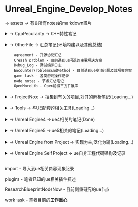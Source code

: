 # Unreal_Engine_Develop_Notes

-> assets -> 有关所有notes的markdown图片

<details>
<summary>-> CppPeculiarity -> C++特性笔记</summary>
<pre><code>
    <details>
    <summary>-> boost -> Boost标准规范</summary>
    <pre><code>
        a_more_wil_done_task - 目前正在研究的库（未完成）
        accumulators - 用于统计和数据收集
        atomic - 原子操作
        bimap - 双向映射的容器
        circular_buffer - 循环缓冲区
        cpp_int - 高精度整数
        date_time - 日期和时间操作
        endian - 处理不同字节顺序
        format - 格式化输出
        fusion - 管理容器
        geometry_index - 管理空间索引
        geometry - 处理几何图形
        graph - 图形和图论算法
        hana - 编写元编程代码
        histogram - 直方图
        interprocess - 在进程间共享数据
        intrusive - 设计高性能容器
        iostreams - 扩展I/O流操作
        lexical_cast - 转换字符串
        localte - 本地化和国际化
        managed_shared_memory - 共享内存通信
        math - 数学和数值计算
        mp11 - 编译时操作包含类型的数据结构
        multi_array - 多维数组
        multiprecision - 高精度数学计算
        numeric_conversion - 数值转换
        optional - 安全地表示可能为空的值
        program_options - 解析命令行参数和配置文件
        property_grid - 创建属性网格
        property_map - 数据关联到图形结构
        property_tree - 操作XML、INI、JSON等配置文件格式
        random - 生成伪随机数
        rational - 有理数操作
        regex - 正则表达式支持
        safe_numerics - 安全数值操作
        signals2 - 于实现信号和槽机制
        spirit - 解析和生成文本
        stacktrace - 获取程序堆栈跟踪信息
        string_algo - 字符串处理
        test - 单元测试
        typeindex - 类型信息
        variant - 变体类型
        vmd - 预处理宏操作
    </code></pre>
    </details>
        <br />
    <details>
    <summary>-> cpp11 -> C++11标准规范</summary>
    <pre><code>
        algorithm - 算法汇总
        alignment specifiers - 校准说明符
        atomic - 原子操作
        auto - 自适应类型
        bind - lambda绑定函数
        call_once once_flag - 进程单例模式
        chrono - 时间操作库
        cite move forwared - 左值引用、右值引用、移动语义、完美转发
        condition_variable - 条件变量
        constexpr - 常量表达式
        decltype - 获取目标类型
        default - class的默认函数
        delegate constructor - 委托构造函数
        delete - class的禁用函数
        enum class - 枚举类
        explicit - 显式类型转换
        final override - 虚函数的结束与重写
        for loop - for循环新方式
        forward_list - 顺序容器
        future async - 期望、异步
        inherited constructors - 继承构造函数
        lock - 锁管理
        mutex - 互斥锁
        nullptr - 空指针
        random - 随机数新方式
        regex - 正则表达式
        sizeof - 新方法(可计算class)
        static_assert - 静态断言
        Tail return type - 函数尾部定义返回类型
        thread_local - 线程局部变量
        thread - 线程池
        tie - 包装成元组的函数
        tuple - 元组
        union - 联合体
        unique_ptr shared_ptr weak_ptr - 智能指针
        volatile - 易变的
    </code></pre>
    </details>
        <br />
    <details>
    <summary>-> cpp14 -> C++14标准规范</summary>
    <pre><code>
        [[deprecated]] - function的弃用
        auto lambda - lambda支持auto形参
        auto return - 自动返回类型
        constexpr more - 常量更多的特性
        constexpr template - 模板常量
        exchange - 交换
        integer_sequence - 整数序列
        make_unique - 智能指针-唯一指针
        quoted - 字符串添加引号
        shared_timed_mutex shared_lock - 读写锁(共享锁)
        template fun - 模板函数
        other name template - 模板重载
    </code></pre>
    </details>
        <br />
    <details>
    <summary>-> cpp17 -> C++17标准规范</summary>
    <pre><code>
        __attribute__ - 状态修饰定义
        __has_include - 是否包含库判定
        [[fallthrough]] - switch跳过break判定警告屏蔽
        [[nodiscard]] - 返回必被处理修饰
        any - 通用容器
        apply - 参数包
        as_const - 创建只读引用
        constexpr lambda - lambda常量表达式
        filesystem - 文件读写库
        folding expressions - 折叠表达式
        from_chars to_chars - 变量与char[]互相转换
        if init - if初始化
        infer_type - 类型自推导
        inline type - 内联变量
        invoke - 调用任何类型的可调用对象
        lambda *this - lambda函数的this引用捕获
        make_from_tuple - 元组转类构造对象
        maybe_unused - 可能未使用修饰
        more structured binding - 更多的结构化绑定
        nested namespace - 命名空间嵌套
        optional - 可能含无值模板
        shared_mutex - 读写锁
        string_view - 字符串复制类型
        structured binding - 结构化绑定
        variant monostate - 变体容器
    </code></pre>
    </details>
        <br />
    <details>
    <summary>-> cpp20 -> C++20标准规范</summary>
    <pre><code>
        [[likely]] [[unlikely]] - 分支预测条件编译
        [[no_unique_address]] - 优化类成员空间
        assume_aligned - 内存对齐断言
        atomic shared_ptr float - 新增类型
        auto constainer - 简化容器内部类型推断
        barrier - 原子操作屏障
        basic_osyncstream - 输出流的多线程同步
        bind_front - 函数参数绑定
        chrono calendar time_zone - 时间库日历和时区
        compare - '<=>'逻辑计算
        concepts constraints - 概念和约束
        conroutine - 协程
        consteval - 编译期间执行
        constint - 零初始化和常量初始化
        counting_semaphore - 信号量
        endian - 字节序
        for loop init - 循环初始化
        format - 字符串格式化方法
        function template abbreviation - 函数模板缩写
        init catch - 支持初始化捕捉
        is_bounded_array - 检查T是否是已知边界的数组类型
        jthread - 新线程
        lambda_template - lambda的template
        lambda_this - lambda的this
        latch - 锁存器(同步线程向下计数器)
        lerp - 线性插值
        make_shared support constructed array - make_shared支持构造数组
        midpoint - 计算中点
        modules - 模块化特性(**will donw**)
        numbers - 常量库
        omit tempname - 省略tempname
        perfect forwarding - 完美转发
        Ranges - 范围库(迭代器库的扩展和泛化)
        remove_cvref - 移除类型的顶层const、volatile修饰符
        semaphore - 信号量同步机制
        source_lacation - 源码信息(文件名、行号以及函数名)
        span - 连续内存范围
        ssize - 获取容器或数组的大小
        starts_with ends_with - 判断特定字符是否前缀开始/后缀结束
        struct init - 结构体初始化
        synchronization - 同步库
        to_address - 获取指针的地址
        using enum - 支持using enum
    </code></pre>
    </details>
        <br />
    <details>
    <summary>-> cpp98 -> C++98标准规范</summary>
    <pre><code>
        bool - 支持布尔
        cast - 支持强制转换 `static_cast`、`dynamic_cast`、`const_cast`和`reinterpret_cast`
        comma operator - 支持逗号操作符
        friend - 支持友元
        inline - 支持内联
        mutable - 支持可变
        namespace - 支持命名空间
        operator - 支持运算符重载
        RTTI - 支持运行时类型识别(资源获取即初始化)
        STL - 支持标准模板库
        template - 支持模板
        try catch throw - 支持异常处理
        typedef - 支持类型重命名
        typeid - 支持运行时类型识别
        typeof - 支持类型查询
        virtual - 支持虚函数
    </code></pre>
    </details>
        <br />
    <details>
    <summary>-> cppcollect -> c++ 各版本同一特性改进汇总</summary>
    <pre><code>
        lambda - 匿名函数
        ptr - 指针
    </code></pre>
    </details>
        <br />
    <details>
    <summary>-> more -> 其他代码</summary>
    <pre><code>
        CheckGccVersion - 获取gcc版本
        connect_file - 连接文件
        inherit - 继承
        max_heap - 最大堆
        OpenMP - 并行编程
        os_file - 文件操作(同名不同类型文件 克隆指定位置)
        power_calculate - 幂次计算 大数乘法
        quine - quine(自我复制程序)
        vtable - 虚表
    </code></pre>
    </details>
    bate more - 标准库版本扩展细分
    bate - 标准库版本总结
    task - 测试Demo
</code></pre>
</details>
    <br />
<details>
<summary>-> OtherFile -> 汇总笔记(环境构建以及其他总结)</summary>
<pre><code>
    <summary>-> construct -> 环境配置</summary>
    <pre><code>
        Construct the Android Packing And Debug - 构建Android环境的笔记
        Construct the Android - 构建Android环境的笔记
        Construct the cpp boost - 构建c++ Boost环境的笔记
        Construct the cpp - 构建c++环境的笔记
        Construct the cpp - 构建c++标准库20环境的笔记
        Construct the python from ue5 - 构建python环境的笔记
        Construct the vcpkg - 构建vcpkg的笔记
    </code></pre>
    </details>
    agreement - 开源协议汇总
    Creash problem - 目前遇到ue闪退的主要解决方案
    Debug_Log - 调试编译日志
    EncounterProblemsAndMethod - 目前遇到ue崩溃问题及其解决方案
    game task - 各类游戏操作记录
    node notes - 节点汇总笔记
    OpenMoreLib - Open前缀三方扩展库
</code></pre>
</details>
    <br />
<details>
<summary>-> ProjectNote -> 搜集到有关的项目,对其的解析笔记(Loading...)</summary>
<pre><code>
    Lyra Starter Game - 官方天琴座游戏项目
    VRExpPluginExample - OpenXR示例项目
</code></pre>
</details>
    <br />
<details>
<summary>-> Tools -> 与UE配套的相关工具(Loading...)</summary>
<pre><code>
    <details>
    <summary>-> Git -> Git上传基本指令</summary>
    <pre><code>
        OutputToGit - 输出到git仓库
        ReverseCommit - 撤销git提交
        UpdateToGit - 更新git仓库
    </code></pre>
    </details>
        <br />
    <details>
    <summary>-> Peculiarity -> UE相关特性介绍</summary>
    <pre><code>
        Chaos - 动态破碎布料解算
        Feflect - 反射技术
        Lumen - 软件光线追踪技术
        Nanite - 动态无限面数
        Niagara - 粒子系统
    </code></pre>
    </details>      
        <br />
    <details>
    <summary>-> Plugins -> UE相关插件介绍</summary>
    <pre><code>
        plugins -> UE相关插件介绍汇总
    </code></pre>
    </details> 
        <br />
    <details>
    <summary>-> vs code -> visual studio code 配置</summary>
    <pre><code>
        add_plugins - 目前存在的插件
        c_cpp_properties - c++语言配置
        keybindings - 快捷键配置
        launch - 调试配置
        settings - 设置
        tasks - 任务配置
    </code></pre>
    </details>
        cloc - 代码统计工具
        cmd - cmd指令  
</code></pre>
</details>
    <br />
<details>
<summary>-> Unreal Engine4 -> ue4相关的笔记(Done)</summary>
<pre><code>
    -> 0【虚幻4】UE4初学者系列教程合集-全中文新手入门教程 BV164411Y732
    -> 1 siki Cpp基础 BV1Wt4y1Q7ED
    -> 2 siki 动作游戏入门 BV1Ki4y1V78e
    -> 3 官网 开始入门
    -> 4 siki Unreal蓝图案例 BV1F7411L7pg
    -> 5 siki 换装系统 BV1p64y1F7fh
    -> 6 背包系统 BV1r4411d76g
    -> book notes -> 书籍相关笔记
</code></pre>
</details>
    <br />
<details>
<summary>-> Unreal Engine5 -> ue5相关的笔记(Loading...)</summary>
<pre><code>
    <details>
    <summary>-> 蓝图(BluePrints) -> 对应名字的蓝图</summary>
    <pre><code>
        -> 函数(Functions) -> 特定API解析
        -> 节点(Node) -> 蓝图节点
        -> 蓝图类(BP Class) -> 创建的蓝图类模板
        -> 事件(Event) -> 触发事件节点
        -> 组件(Component) -> Actor模板类添加的组件
        结构(Struct) - 结构体
        蓝图函数库(BlueprintFunctionlibraryLib) - 蓝图函数库
        枚举(Enum) - 枚举
    </code></pre>
    </details>
        <br />
    <details>
    <summary>-> 模型(Model) - 基本模型创建</summary>
    <pre><code>
        -> 0基础
        -> 1光源
        -> 2过场动画
        -> 3形状
        -> 4媒体模板
        -> 5视觉效果
        -> 6体积
        -> 7所有类
        -> 8放置Actor面板
    </code></pre>
    </details>
        <br />
    <details>
    <summary>-> 人工智能(Artificial Intelligence) - AI行为要素</summary>
    <pre><code>
        黑板(Blackboard) - AI行为必要数据存储库
        行为树(Behavior Tree) - AI行为逻辑设定
    </code></pre>
    </details>
        <br />
    <details>
    <summary>-> 输入(Input) -> ue5增强输入特性</summary>
    <pre><code>
        输入操作 - 条件
        输入映射情境 - 管理
        玩家可映射输入配置 - 设置
        ProjectSetting_ActionMappings - 离散渐进按键预设
        ProjectSetting_AxisMappings - 连续渐进按键预设
    </code></pre>
    </details>
        <br />
    <details>
    <summary>-> Cpp -> UE中c++开发相关笔记</summary>
    <pre><code>
        <details>
        <summary>-> 宏 -> UE宏预设</summary>
        <pre><code>
            GENERATED_BODY
            UFunctions
        </code></pre>
        </details>
            <br />
        <details>
        <summary>-> Class -> UE类</summary>
        <pre><code>
                <br />
            <details>
            <summary>-> 多线程 -> UE多线程汇总</summary>
            <pre><code>
                AsyncTask - 并发线程池
                FRunnable - 线程执行体
                TaskGraph - 任务图
                thread - c++基础多线程
            </code></pre>
            </details>
                <br />
            <details>
            <summary>-> 异步 -> UE异步汇总</summary>
            <pre><code>
                UBlueprintAsyncActionBase - 异步蓝图
            </code></pre>
            </details>
                <br />
        </code></pre>
        </details>
    </code></pre>
    </details>
        <br />
    <details>
    <summary>-> Project-Build -> 以vs构建工程笔记</summary>
    <pre><code>
        Note - 笔记
    </code></pre>
    </details>
        <br />
    <details>
    <summary>-> Project-Package -> 不同环境打包工程笔记</summary>
    <pre><code>
        Android - 打包安卓
        Windows - 打包Windows
    </code></pre>
    </details> 
    bate -> ue版本控制
</code></pre>
</details>
    <br />
<details>
<summary>-> Unreal Engine from Project -> 实现为主,泛化为辅(Loading...)</summary>
<pre><code>
    <details>
    <summary>-> bilibili -> b站</summary>
    <pre><code>
        -> 谌嘉诚 31898841
        -> 非真实元小仙 352113380
        -> 技术宅阿棍儿 92060300
        -> 就是如此多娇的Brilaxy 91486031
        -> 瞬夜之港 519286600
        -> 遥不可及的柒 600306449
        -> 游方学者 691857592
        -> 游戏人YR 5935185
        -> 张亮002 22867601
        -> GALAXIX动漫大陆 44903914
        -> tt脑思 398514747
        -> Unreal_Explorer 392671534
    </code></pre>
    </details>
        <br />
    <details>
    <summary>-> Website -> 个人网站</summary>
    <pre><code>
        砥才人_代码质疑人生
        风恋残雪_凡事看本质
    </code></pre>
    </details>
        <br />
    <details>
    <summary>-> zhihu -> 知乎</summary>
    <pre><code>
        大侠刘茗
        大钊_InsideUE4
        戴巍
        房燕良
        放牛的星星
        孤傲雕
        技术宅阿棍儿
        篮子悠悠
        南京周润发
        日天
        小熊猫吃牙膏
        星辰大海
        喧嚣
        一头神秘鸟
        这像画码
        佐味_图解ue4源码
        DrakFlameMaster
        davidpp
        Elvic Liang
        FlyingTree
        Jerish
        Jiff
        LRyir
        Mantra
        Michael
    </code></pre>
    </details>
    0MarkdownGrammar - markdown语法
    1htmlGrammar - markdown-html语法
    2CopyCode - 特定复制markdown语法
    Readme - 本根目录内容说明
</code></pre>
</details>
    <br />
<details>
<summary>-> Unreal Engine Self Project -> ue自身工程代码架构及记录</summary>
<pre><code>
    Core_Runtime - 工程核心
    DesignProject - 工程设计
</code></pre>
</details>
    <br />

import - 导入到ue相关内容现象记录

plugins - 笔者已知的ue相关插件描述

ResearchBlueprintNodeNow - 目前侧重研究的ue节点

work task - 笔者目前的**工作重心**

